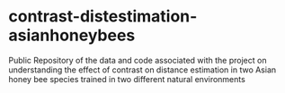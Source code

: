 # contrast-distestimation-asianhoneybees
Public Repository of the data and code associated with the project on understanding the effect of contrast on distance estimation in two Asian honey bee species trained in two different natural environments
